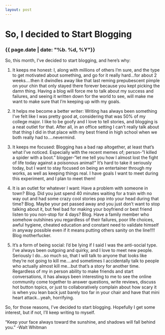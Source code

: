 ```yaml
---
layout: post
---
```


# So, I decided to Start Blogging
### {{ page.date | date: "%b. %d, %Y"}}

So, this month, I’ve decided to start blogging, and here’s why:

1. It keeps me honest:
I, along with millions of others I’m sure, and the type to get motivated about something, and go for it really hard...for about 2 weeks….then it dwindles away like that last reming prepubescent pimple on your chin that only stayed there forever because you kept picking the damn thing. Having a blog will force me to talk about my success and failures, and seeing it written down for the world to see, will make me want to make sure that I’m keeping up with my goals.

2. It helps me become a better writer:
Writing has always been something I’ve felt like I was pretty good at, considering that was 50% of my college major. I like to be goofy and I love to tell stories, and blogging is a neat outlet for that. After all, in an office setting I can’t really talk about that thing I did in that place with my best friend in high school when we both really had to….nevermind.

3. It keeps me focused:
Blogging has a bad rap altogether, at least that’s what I’ve noticed. Especially with the recent memes of; person-”I killed a spider with a boot.” blogger-”let me tell you how I almost lost the fight of life today against a poisonous animal!” It’s hard to take it seriously today, but I want to stay focused on being an entertainer through my works, as well as keeping things real. I have goals I want to meet during this experiment, and I plan to meet them!

4. It is an outlet for whatever I want:
Have a problem with someone in town? Blog. Did you just spend 40 minutes waiting for a train with no way out and had some crazy cool stories pop into your head during that time? Blog. Maybe your pet passed away and you just don’t want to stop talking about it, but feel bad for making your boyfriend or best friend listen to you non-stop for 4 days? Blog. Have a family member who somehow outshines you regardless of their failures, poor life choices, awful hygiene, cheated education and constant need to validate himself in anyway possible even if it means putting others sanity on the line!!!! Blog motherfucker.

5. It’s a form of being social:
I’d be lying if I said I was the anti-social type. I’ve always been outgoing and quirky, and I love to meet new people. Seriously I do...so much so, that I will talk to anyone that looks like they’re not going to kill me….and sometimes I accidentally talk to people who actually almost kill me...but that’s a story for another time. Regardless of my in person ability to make friends and start conversations, it has always been interesting to me to see the online community come together to answer questions, write reviews, discuss hot button topics, or just to collaboratively complain about how scary it is when you lean back just barely too far in your chair and have that mini heart attack...yeah, horrifying.

So, for those reasons, I’ve decided to start blogging. Hopefully I get some interest, but if not, I’ll keep writing to myself.

“Keep your face always toward the sunshine, and shadows will fall behind you.”
-Walt Whitman
